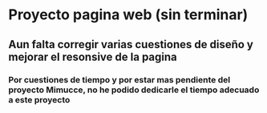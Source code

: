 # Proyecto pagina web (sin terminar)

## Aun falta corregir varias cuestiones de diseño y mejorar el resonsive de la pagina 

### Por cuestiones de tiempo y por estar mas pendiente del proyecto Mimucce, no he podido dedicarle el tiempo adecuado a este proyecto

